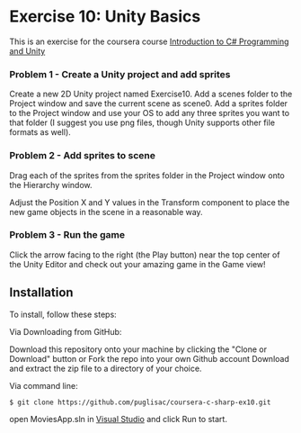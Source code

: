 # Exercise 10: Unity Basics

This is an exercise for the coursera course [Introduction to C# Programming and Unity](https://www.coursera.org/learn/introduction-programming-unity)

### Problem 1 - Create a Unity project and add sprites

Create a new 2D Unity project named Exercise10. Add a scenes folder to the Project window and save the current scene as scene0. Add a sprites folder to the Project window and use your OS to add any three sprites you want to that folder (I suggest you use png files, though Unity supports other file formats as well).

### Problem 2 - Add sprites to scene

Drag each of the sprites from the sprites folder in the Project window onto the Hierarchy window. 

Adjust the Position X and Y values in the Transform component to place the new game objects in the scene in a reasonable way.

### Problem 3 - Run the game

Click the arrow facing to the right (the Play button) near the top center of the Unity Editor and check out your amazing game in the Game view!


 
## Installation
To install, follow these steps:

Via Downloading from GitHub:

Download this repository onto your machine by clicking the "Clone or Download" button or Fork the repo into your own Github account
Download and extract the zip file to a directory of your choice.  

Via command line:

`$ git clone https://github.com/puglisac/coursera-c-sharp-ex10.git`  

open MoviesApp.sln in [Visual Studio](https://visualstudio.microsoft.com/) and click Run to start.
